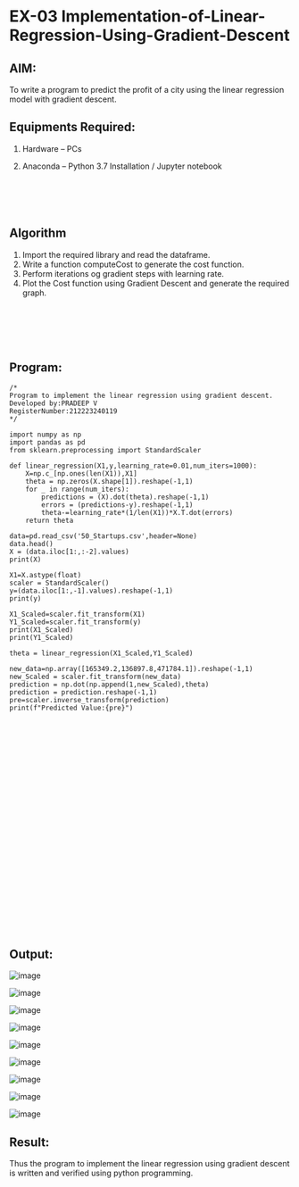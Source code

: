 # EX-03 Implementation-of-Linear-Regression-Using-Gradient-Descent

## AIM:
To write a program to predict the profit of a city using the linear regression model with gradient descent.

## Equipments Required:
1. Hardware – PCs
2. Anaconda – Python 3.7 Installation / Jupyter notebook

   ```


   


   ```

## Algorithm
1. Import the required library and read the dataframe.
2. Write a function computeCost to generate the cost function.
3. Perform iterations og gradient steps with learning rate.
4. Plot the Cost function using Gradient Descent and generate the required graph.

```






```
## Program:
```
/*
Program to implement the linear regression using gradient descent.
Developed by:PRADEEP V
RegisterNumber:212223240119
*/
```

```
import numpy as np
import pandas as pd
from sklearn.preprocessing import StandardScaler

def linear_regression(X1,y,learning_rate=0.01,num_iters=1000):
    X=np.c_[np.ones(len(X1)),X1]
    theta = np.zeros(X.shape[1]).reshape(-1,1)
    for _ in range(num_iters):
        predictions = (X).dot(theta).reshape(-1,1)
        errors = (predictions-y).reshape(-1,1)
        theta-=learning_rate*(1/len(X1))*X.T.dot(errors)
    return theta
    
data=pd.read_csv('50_Startups.csv',header=None)
data.head()
X = (data.iloc[1:,:-2].values)
print(X)

X1=X.astype(float)
scaler = StandardScaler()
y=(data.iloc[1:,-1].values).reshape(-1,1)
print(y)

X1_Scaled=scaler.fit_transform(X1)
Y1_Scaled=scaler.fit_transform(y)
print(X1_Scaled)
print(Y1_Scaled)

theta = linear_regression(X1_Scaled,Y1_Scaled)

new_data=np.array([165349.2,136897.8,471784.1]).reshape(-1,1)
new_Scaled = scaler.fit_transform(new_data)
prediction = np.dot(np.append(1,new_Scaled),theta)
prediction = prediction.reshape(-1,1)
pre=scaler.inverse_transform(prediction)
print(f"Predicted Value:{pre}")

```

```




























```


## Output:
![image](https://github.com/velupradeep/Implementation-of-Linear-Regression-Using-Gradient-Descent/assets/150329341/2b794ce9-2199-4944-97bd-bb7bc188b338)




![image](https://github.com/velupradeep/Implementation-of-Linear-Regression-Using-Gradient-Descent/assets/150329341/3d5b1a78-853b-4701-af72-b84ab3cb2d5a)





![image](https://github.com/velupradeep/Implementation-of-Linear-Regression-Using-Gradient-Descent/assets/150329341/dbdf3f39-e313-43f8-b838-d22f7da1468d)




![image](https://github.com/velupradeep/Implementation-of-Linear-Regression-Using-Gradient-Descent/assets/150329341/77ec1c72-8be8-4e3f-9c96-5a388ec96bd4)







![image](https://github.com/velupradeep/Implementation-of-Linear-Regression-Using-Gradient-Descent/assets/150329341/25c28cf7-98b4-49b0-98f7-24749f4d8c2d)




![image](https://github.com/velupradeep/Implementation-of-Linear-Regression-Using-Gradient-Descent/assets/150329341/ed6747c9-0030-448f-bbd8-abc1928ed654)




![image](https://github.com/velupradeep/Implementation-of-Linear-Regression-Using-Gradient-Descent/assets/150329341/2fe7e68f-f5fe-4f57-8e8b-96805c8315d8)



![image](https://github.com/velupradeep/Implementation-of-Linear-Regression-Using-Gradient-Descent/assets/150329341/348aa47e-c4e2-4cb4-a9d5-709c329d03c5)




![image](https://github.com/velupradeep/Implementation-of-Linear-Regression-Using-Gradient-Descent/assets/150329341/8a5d0c72-c459-4ede-897a-c5b64e285325)


































































































## Result:
Thus the program to implement the linear regression using gradient descent is written and verified using python programming.
